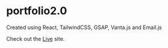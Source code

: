# portfolio2.0
Created using React, TailwindCSS, GSAP, Vanta.js and Email.js

Check out the [Live](https://ankana-ghosh.netlify.app/) site.

